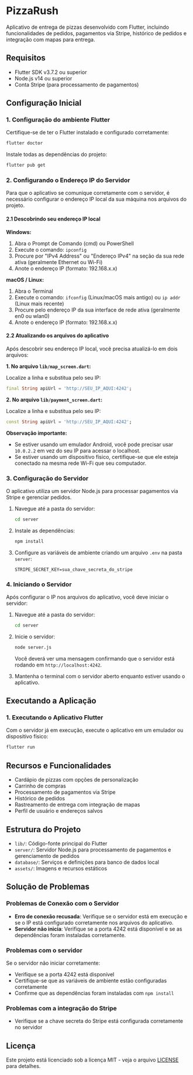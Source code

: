 # PizzaRush

Aplicativo de entrega de pizzas desenvolvido com Flutter, incluindo funcionalidades de pedidos, pagamentos via Stripe, histórico de pedidos e integração com mapas para entrega.

## Requisitos

- Flutter SDK v3.7.2 ou superior
- Node.js v14 ou superior
- Conta Stripe (para processamento de pagamentos)

## Configuração Inicial

### 1. Configuração do ambiente Flutter

Certifique-se de ter o Flutter instalado e configurado corretamente:

```bash
flutter doctor
```

Instale todas as dependências do projeto:

```bash
flutter pub get
```

### 2. Configurando o Endereço IP do Servidor

Para que o aplicativo se comunique corretamente com o servidor, é necessário configurar o endereço IP local da sua máquina nos arquivos do projeto.

#### 2.1 Descobrindo seu endereço IP local

**Windows:**
1. Abra o Prompt de Comando (cmd) ou PowerShell
2. Execute o comando: `ipconfig`
3. Procure por "IPv4 Address" ou "Endereço IPv4" na seção da sua rede ativa (geralmente Ethernet ou Wi-Fi)
4. Anote o endereço IP (formato: 192.168.x.x)

**macOS / Linux:**
1. Abra o Terminal
2. Execute o comando: `ifconfig` (Linux/macOS mais antigo) ou `ip addr` (Linux mais recente)
3. Procure pelo endereço IP da sua interface de rede ativa (geralmente en0 ou wlan0)
4. Anote o endereço IP (formato: 192.168.x.x)

#### 2.2 Atualizando os arquivos do aplicativo

Após descobrir seu endereço IP local, você precisa atualizá-lo em dois arquivos:

**1. No arquivo `lib/map_screen.dart`:**

Localize a linha e substitua pelo seu IP:
```dart
final String apiUrl = 'http://SEU_IP_AQUI:4242';
```

**2. No arquivo `lib/payment_screen.dart`:**

Localize a linha e substitua pelo seu IP:
```dart
const String apiUrl = 'http://SEU_IP_AQUI:4242';
```

**Observação importante:** 
- Se estiver usando um emulador Android, você pode precisar usar `10.0.2.2` em vez do seu IP para acessar o localhost.
- Se estiver usando um dispositivo físico, certifique-se que ele esteja conectado na mesma rede Wi-Fi que seu computador.

### 3. Configuração do Servidor

O aplicativo utiliza um servidor Node.js para processar pagamentos via Stripe e gerenciar pedidos.

1. Navegue até a pasta do servidor:
   ```bash
   cd server
   ```

2. Instale as dependências:
   ```bash
   npm install
   ```

3. Configure as variáveis de ambiente criando um arquivo `.env` na pasta `server`:
   ```
   STRIPE_SECRET_KEY=sua_chave_secreta_do_stripe
   ```

### 4. Iniciando o Servidor

Após configurar o IP nos arquivos do aplicativo, você deve iniciar o servidor:

1. Navegue até a pasta do servidor:
   ```bash
   cd server
   ```

2. Inicie o servidor:
   ```bash
   node server.js
   ```

   Você deverá ver uma mensagem confirmando que o servidor está rodando em `http://localhost:4242`.

3. Mantenha o terminal com o servidor aberto enquanto estiver usando o aplicativo.

## Executando a Aplicação

### 1. Executando o Aplicativo Flutter

Com o servidor já em execução, execute o aplicativo em um emulador ou dispositivo físico:

```bash
flutter run
```

## Recursos e Funcionalidades

- Cardápio de pizzas com opções de personalização
- Carrinho de compras
- Processamento de pagamentos via Stripe
- Histórico de pedidos
- Rastreamento de entrega com integração de mapas
- Perfil de usuário e endereços salvos

## Estrutura do Projeto

- `lib/`: Código-fonte principal do Flutter
- `server/`: Servidor Node.js para processamento de pagamentos e gerenciamento de pedidos
- `database/`: Serviços e definições para banco de dados local
- `assets/`: Imagens e recursos estáticos

## Solução de Problemas

### Problemas de Conexão com o Servidor

- **Erro de conexão recusada**: Verifique se o servidor está em execução e se o IP está configurado corretamente nos arquivos do aplicativo.
- **Servidor não inicia**: Verifique se a porta 4242 está disponível e se as dependências foram instaladas corretamente.

### Problemas com o servidor

Se o servidor não iniciar corretamente:
- Verifique se a porta 4242 está disponível
- Certifique-se que as variáveis de ambiente estão configuradas corretamente
- Confirme que as dependências foram instaladas com `npm install`

### Problemas com a integração do Stripe

- Verifique se a chave secreta do Stripe está configurada corretamente no servidor

## Licença

Este projeto está licenciado sob a licença MIT - veja o arquivo [LICENSE](LICENSE) para detalhes.
